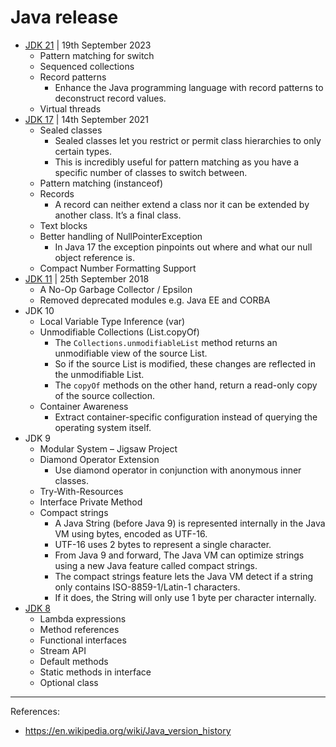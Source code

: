 # Java release

- [JDK 21](https://www.oracle.com/java/technologies/javase/21-relnote-issues.html) | 19th September 2023
  - Pattern matching for switch
  - Sequenced collections
  - Record patterns
    - Enhance the Java programming language with record patterns to deconstruct record values.
  - Virtual threads
- [JDK 17](https://www.oracle.com/java/technologies/javase/17-relnote-issues.html) | 14th September 2021
    - Sealed classes
        - Sealed classes let you restrict or permit class hierarchies to only certain types.
        - This is incredibly useful for pattern matching as you have a specific number of classes to switch between.
    - Pattern matching (instanceof)
    - Records
        - A record can neither extend a class nor it can be extended by another class. It’s a final class.
    - Text blocks
    - Better handling of NullPointerException
      - In Java 17 the exception pinpoints out where and what our null object reference is.
    - Compact Number Formatting Support
- [JDK 11](https://www.oracle.com/java/technologies/javase/11-relnote-issues.html) | 25th September 2018
    - A No-Op Garbage Collector / Epsilon
    - Removed deprecated modules e.g. Java EE and CORBA
- JDK 10
    - Local Variable Type Inference (var)
    - Unmodifiable Collections (List.copyOf)
        - The `Collections.unmodifiableList` method returns an unmodifiable view of the source List.
        - So if the source List is modified, these changes are reflected in the unmodifiable List.
        - The `copyOf` methods on the other hand, return a read-only copy of the source collection.
    - Container Awareness
        - Extract container-specific configuration instead of querying the operating system itself.
- JDK 9
    - Modular System – Jigsaw Project
    - Diamond Operator Extension
        - Use diamond operator in conjunction with anonymous inner classes.
    - Try-With-Resources
    - Interface Private Method
    - Compact strings
        - A Java String (before Java 9) is represented internally in the Java VM using bytes, encoded as UTF-16.
        - UTF-16 uses 2 bytes to represent a single character.
        - From Java 9 and forward, The Java VM can optimize strings using a new Java feature called compact strings.
        - The compact strings feature lets the Java VM detect if a string only contains ISO-8859-1/Latin-1 characters.
        - If it does, the String will only use 1 byte per character internally.
- [JDK  8](https://www.oracle.com/java/technologies/javase/8-whats-new.html)
    - Lambda expressions
    - Method references
    - Functional interfaces
    - Stream API
    - Default methods
    - Static methods in interface
    - Optional class

---

References:
- https://en.wikipedia.org/wiki/Java_version_history
